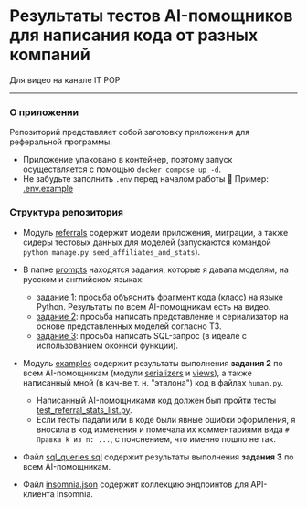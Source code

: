 # Результаты тестов AI-помощников для написания кода от разных компаний
Для видео на канале IT POP

---

### О приложении

Репозиторий представляет собой заготовку приложения для реферальной программы.

- Приложение упаковано в контейнер, поэтому запуск осуществляется с помощью `docker compose up -d`.
- Не забудьте заполнить `.env` перед началом работы 🙂 Пример: [.env.example](.env.example)

### Структура репозитория

- Модуль [referrals](referrals) содержит модели приложения, миграции, а также сидеры тестовых данных для моделей (запускаются командой `python manage.py seed_affiliates_and_stats`).

- В папке [prompts](prompts) находятся задания, которые я давала моделям, на русском и английском языках:

  - [задание 1](prompts%2F%D0%B7%D0%B0%D0%B4%D0%B0%D0%BD%D0%B8%D0%B5_1_ru.txt): просьба объяснить фрагмент кода (класс) на языке Python. Результаты по всем AI-помощникам есть на видео.
  - [задание 2](prompts%2F%D0%B7%D0%B0%D0%B4%D0%B0%D0%BD%D0%B8%D0%B5_2_ru.txt): просьба написать представление и сериализатор на основе представленных моделей согласно ТЗ.
  - [задание 3](prompts%2F%D0%B7%D0%B0%D0%B4%D0%B0%D0%BD%D0%B8%D0%B5_3_ru.txt): просьба написать SQL-запрос (в идеале с использованием оконной функции).

- Модуль [examples](examples) содержит результаты выполнения **задания 2** по всем AI-помощникам (модули [serializers](examples%2Fserializers) и [views](examples%2Fviews)), а также написанный мной (в кач-ве т. н. "эталона") код в файлах `human.py`.

  - Написанный AI-помощниками код должен был пройти тесты [test_referral_stats_list.py](examples%2Ftests%2Ftest_referral_stats_list.py).
  - Если тесты падали или в коде были явные ошибки оформления, я вносила в код изменения и помечала их комментариями вида `# Правка k из n: ...`, с пояснением, что именно пошло не так.

- Файл [sql_queries.sql](sql_queries.sql) содержит результаты выполнения **задания 3** по всем AI-помощникам.
- Файл [insomnia.json](insomnia.json) содержит коллекцию эндпоинтов для API-клиента Insomnia.
